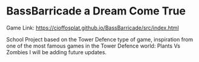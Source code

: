 # BassBarricade a Dream Come True
Game Link: https://cioffosplat.github.io/BassBarricade/src/index.html

School Project based on the Tower Defence type of game, inspiration from one of the most famous games in the Tower Defence world: Plants Vs Zombies
I will be adding future updates.
